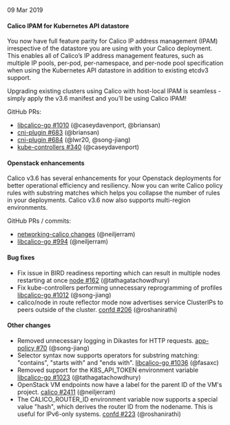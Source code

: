 09 Mar 2019

#### Calico IPAM for Kubernetes API datastore

You now have full feature parity for Calico IP address management (IPAM) irrespective of the datastore you are using with your Calico deployment. This enables all of Calico’s
IP address management features, such as multiple IP pools, per-pod, per-namespace, and per-node pool specification when using the Kubernetes API datastore
in addition to existing etcdv3 support.

Upgrading existing clusters using Calico with host-local IPAM is seamless - simply apply the v3.6 manifest and you’ll be using Calico IPAM!

GitHub PRs:
 - [libcalico-go #1010](https://github.com/projectcalico/libcalico-go/pull/1010) (@caseydavenport, @briansan)
 - [cni-plugin #683](https://github.com/projectcalico/cni-plugin/pull/683) (@briansan)
 - [cni-plugin #684](https://github.com/projectcalico/cni-plugin/pull/684) (@lwr20, @song-jiang)
 - [kube-controllers #340](https://github.com/projectcalico/kube-controllers/pull/340) (@caseydavenport)

#### Openstack enhancements

Calico v3.6 has several enhancements for your Openstack deployments for better operational efficiency and resiliency. Now you can write Calico policy rules with
substring matches which helps you collapse the number of rules in your deployments. Calico v3.6 now also supports multi-region environments.

GitHub PRs / commits:
 - [networking-calico changes](https://github.com/openstack/networking-calico/compare/3.4.0...3.6.0) (@neiljerram)
 - [libcalico-go #994](https://github.com/projectcalico/libcalico-go/pull/994) (@neiljerram)

#### Bug fixes

 - Fix issue in BIRD readiness reporting which can result in multiple nodes restarting at once [node #162](https://github.com/projectcalico/node/pull/162) (@tathagatachowdhury)
 - Fix kube-controllers performing unnecessary reprogramming of profiles [libcalico-go #1012](https://github.com/projectcalico/libcalico-go/pull/1012) (@song-jiang)
 - calico/node in route reflector mode now advertises service ClusterIPs to peers outside of the cluster. [confd #206](https://github.com/projectcalico/confd/pull/206) (@roshanirathi)

#### Other changes

 - Removed unnecessary logging in Dikastes for HTTP requests. [app-policy #70](https://github.com/projectcalico/app-policy/pull/70) (@song-jiang)
 - Selector syntax now supports operators for substring matching: "contains", "starts with" and "ends with". [libcalico-go #1036](https://github.com/projectcalico/libcalico-go/pull/1036) (@fasaxc)
 - Removed support for the K8S_API_TOKEN environment variable [libcalico-go #1023](https://github.com/projectcalico/libcalico-go/pull/1023) (@tathagatachowdhury)
 - OpenStack VM endpoints now have a label for the parent ID of the VM's project. [calico #2411](https://github.com/projectcalico/calico/pull/2411) (@neiljerram)
 - The CALICO_ROUTER_ID environment variable now supports a special value "hash", which derives the router ID from the nodename.  This is useful for IPv6-only systems. [confd #223](https://github.com/projectcalico/confd/pull/223) (@roshanirathi)
